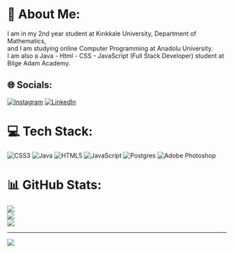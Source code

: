 # 💫 About Me:
 I am in my 2nd year student at Kırıkkale University, Department of Mathematics, <br>and I am studying online Computer Programming at Anadolu University.<br>I am also a Java - Html - CSS - JavaScript (Full Stack Developer) student at Bilge Adam Academy.


## 🌐 Socials:
[![Instagram](https://img.shields.io/badge/Instagram-%23E4405F.svg?logo=Instagram&logoColor=white)](https://instagram.com/kadiruzun._) [![LinkedIn](https://img.shields.io/badge/LinkedIn-%230077B5.svg?logo=linkedin&logoColor=white)](https://linkedin.com/in/kadir-uzun-bb13b922) 

# 💻 Tech Stack:
![CSS3](https://img.shields.io/badge/css3-%231572B6.svg?style=for-the-badge&logo=css3&logoColor=white) ![Java](https://img.shields.io/badge/java-%23ED8B00.svg?style=for-the-badge&logo=java&logoColor=white) ![HTML5](https://img.shields.io/badge/html5-%23E34F26.svg?style=for-the-badge&logo=html5&logoColor=white) ![JavaScript](https://img.shields.io/badge/javascript-%23323330.svg?style=for-the-badge&logo=javascript&logoColor=%23F7DF1E) ![Postgres](https://img.shields.io/badge/postgres-%23316192.svg?style=for-the-badge&logo=postgresql&logoColor=white) ![Adobe Photoshop](https://img.shields.io/badge/adobephotoshop-%2331A8FF.svg?style=for-the-badge&logo=adobephotoshop&logoColor=white)
# 📊 GitHub Stats:
![](https://github-readme-stats.vercel.app/api?username=kadiruzunn&theme=dark&hide_border=false&include_all_commits=true&count_private=false)<br/>
![](https://github-readme-streak-stats.herokuapp.com/?user=kadiruzunn&theme=dark&hide_border=false)<br/>
![](https://github-readme-stats.vercel.app/api/top-langs/?username=kadiruzunn&theme=dark&hide_border=false&include_all_commits=true&count_private=false&layout=compact)

---
[![](https://visitcount.itsvg.in/api?id=kadiruzunn&icon=0&color=0)](https://visitcount.itsvg.in)

<!-- Proudly created with GPRM ( https://gprm.itsvg.in ) -->
